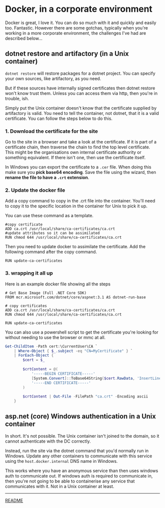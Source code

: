 # Docker, in a corporate environment

Docker is great, I love it. You can do so much with it and quickly and easily too. Fantastic. However there are some gotchas, typically when you're working in a more corporate environment, the challenges I've had are described below...

## dotnet restore and artifactory (in a Unix container)
`dotnet restore` will restore packages for a dotnet project. You can specify your own sources, like artifactory, as you need.

But if these sources have internally signed certificates then dotnet restore won't know trust them. Unless you can access them via http, then you're in trouble, ish.

Simply put the Unix container doesn't know that the certificate supplied by artifactory is valid. You need to tell the container, not dotnet, that it is a valid certificate. You can follow the steps below to do this.

### 1. Download the certificate for the site
Go to the site in a browser and take a look at the certificate. If it is part of a certificate chain, then traverse the chain to find the top level certificate. This might be the organisations own internal certificate authority or something equivalent. If there isn't one, then use the certificate itself.

In Windows you can export the certificate to a `.cer` file. When doing this make sure you **pick base64 encoding**. Save the file using the wizard, then **rename the file to have a `.crt` extension**.

### 2. Update the docker file
Add a copy command to copy in the .crt file into the container. You'll need to copy it to the specific location in the container for Unix to pick it up.

You can use these command as a template.

```
#copy certificate
ADD ca.crt /usr/local/share/ca-certificates/ca.crt
#update attributes so it can be assimilated
RUN chmod 644 /usr/local/share/ca-certificates/ca.crt
```

Then you need to update docker to assimilate the certificate. Add the following command after the copy command.

```
RUN update-ca-certificates
```

### 3. wrapping it all up
Here is an example docker file showing all the steps

```
# Get Base Image (Full .NET Core SDK)
FROM mcr.microsoft.com/dotnet/core/aspnet:3.1 AS dotnet-run-base

# copy certificates
ADD ca.crt /usr/local/share/ca-certificates/ca.crt
RUN chmod 644 /usr/local/share/ca-certificates/ca.crt

RUN update-ca-certificates
```

 You can also use a powershell script to get the certificate you're looking for without needing to use the browser or mmc at all.

```powershell
Get-ChildItem -Path cert:\CurrentUser\CA `
	| Where-Object { $_.subject -eq "CN=MyCertificate" } `
	| ForEach-Object { 
		$cert = $_
		
		$crtContent = @(
			'-----BEGIN CERTIFICATE-----'
			[System.Convert]::ToBase64String($cert.RawData, 'InsertLineBreaks')
			'-----END CERTIFICATE-----'
		)
		
		$crtContent | Out-File -FilePath "ca.crt" -Encoding ascii
	}
```

## asp.net (core) Windows authentication in a Unix container
In short. It's not possible. The Unix container isn't joined to the domain, so it cannot authenticate with the DC correctly.

Instead, run the site via the dotnet command that you'd normally run in Windows. Update any other containers to communicate with this service using the `host.docker.internal` DNS name in Windows.

This works where you have an anonymous service than then uses windows auth to communicate out. If windows auth is required to communicate in, then you're not going to be able to containerise any service that communicates with it. Not in a Unix container at least.

---

[README](Home)
